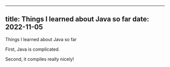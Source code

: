 ---
title: Things I learned about Java so far
date: 2022-11-05
----

Things I learned about Java so far

First, Java is complicated. 

Second, it compiles really nicely!
